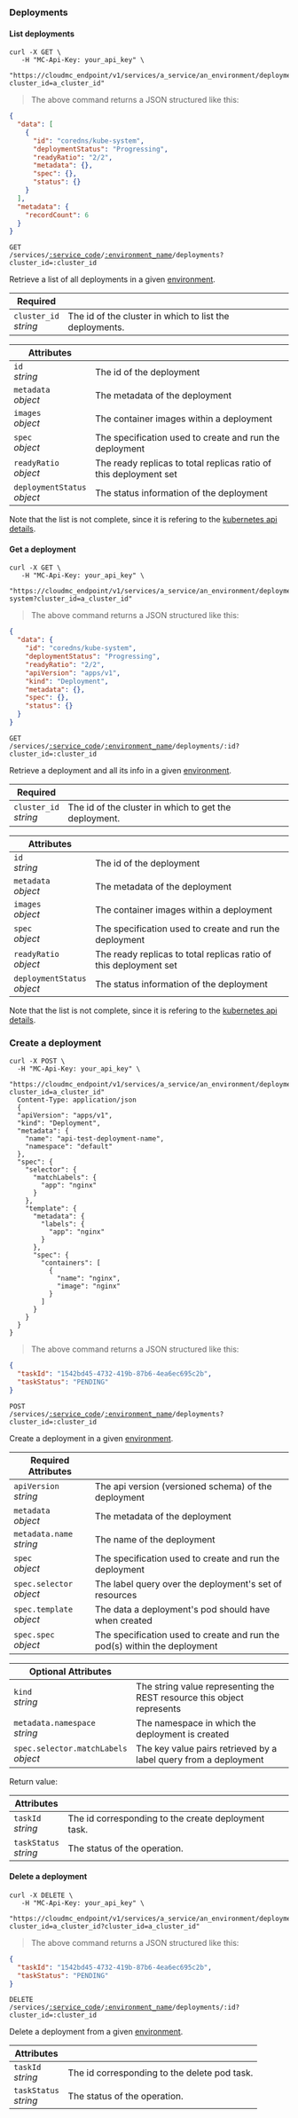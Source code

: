 ### Deployments

<!-------------------- LIST DEPLOYMENTS -------------------->

#### List deployments

```shell
curl -X GET \
   -H "MC-Api-Key: your_api_key" \
   "https://cloudmc_endpoint/v1/services/a_service/an_environment/deployments?cluster_id=a_cluster_id"
```

> The above command returns a JSON structured like this:

```json
{
  "data": [
    {
      "id": "coredns/kube-system",
      "deploymentStatus": "Progressing",
      "readyRatio": "2/2",
      "metadata": {},
      "spec": {},
      "status": {}
    }
  ],
  "metadata": {
    "recordCount": 6
  }
}
```

<code>GET /services/<a href="#administration-service-connections">:service_code</a>/<a href="#administration-environments">:environment_name</a>/deployments?cluster_id=:cluster_id</code>

Retrieve a list of all deployments in a given [environment](#administration-environments).

| Required                   | &nbsp;                                                  |
| -------------------------- | ------------------------------------------------------- |
| `cluster_id` <br/>_string_ | The id of the cluster in which to list the deployments. |

| Attributes                         | &nbsp;                                                            |
| ---------------------------------- | ----------------------------------------------------------------- |
| `id` <br/>_string_                 | The id of the deployment                                          |
| `metadata` <br/>_object_           | The metadata of the deployment                                    |
| `images` <br/>_object_             | The container images within a deployment                          |
| `spec`<br/>_object_                | The specification used to create and run the deployment           |
| `readyRatio` <br/>_object_         | The ready replicas to total replicas ratio of this deployment set |
| `deploymentStatus`<br/>_object_    | The status information of the deployment                          |

Note that the list is not complete, since it is refering to the [kubernetes api details](https://github.com/kubernetes/community/blob/master/contributors/devel/sig-architecture/api-conventions.md).

<!-------------------- GET A DEPLOYMENT -------------------->

#### Get a deployment

```shell
curl -X GET \
   -H "MC-Api-Key: your_api_key" \
   "https://cloudmc_endpoint/v1/services/a_service/an_environment/deployments/coredns/kube-system?cluster_id=a_cluster_id"
```

> The above command returns a JSON structured like this:

```json
{
  "data": {
    "id": "coredns/kube-system",
    "deploymentStatus": "Progressing",
    "readyRatio": "2/2",
    "apiVersion": "apps/v1",
    "kind": "Deployment",
    "metadata": {},
    "spec": {},
    "status": {}
  }
}
```

<code>GET /services/<a href="#administration-service-connections">:service_code</a>/<a href="#administration-environments">:environment_name</a>/deployments/:id?cluster_id=:cluster_id</code>

Retrieve a deployment and all its info in a given [environment](#administration-environments).

| Required                   | &nbsp;                                                |
| -------------------------- | ----------------------------------------------------- |
| `cluster_id` <br/>_string_ | The id of the cluster in which to get the deployment. |

| Attributes                         | &nbsp;                                                            |
| ---------------------------------- | ----------------------------------------------------------------- |
| `id` <br/>_string_                 | The id of the deployment                                          |
| `metadata` <br/>_object_           | The metadata of the deployment                                    |
| `images` <br/>_object_             | The container images within a deployment                          |
| `spec`<br/>_object_                | The specification used to create and run the deployment           |
| `readyRatio` <br/>_object_         | The ready replicas to total replicas ratio of this deployment set |
| `deploymentStatus`<br/>_object_    | The status information of the deployment                          |

Note that the list is not complete, since it is refering to the [kubernetes api details](https://github.com/kubernetes/community/blob/master/contributors/devel/sig-architecture/api-conventions.md).

<!-------------------- CREATE DEPLOYMENT -------------------->

### Create a deployment
```shell
curl -X POST \
  -H "MC-Api-Key: your_api_key" \
   "https://cloudmc_endpoint/v1/services/a_service/an_environment/deployments?cluster_id=a_cluster_id"
  Content-Type: application/json
  {
  "apiVersion": "apps/v1",
  "kind": "Deployment",
  "metadata": {
    "name": "api-test-deployment-name",
    "namespace": "default"
  },
  "spec": {
    "selector": {
      "matchLabels": {
        "app": "nginx"
      }
    },
    "template": {
      "metadata": {
        "labels": {
          "app": "nginx"
        }
      },
      "spec": {
        "containers": [
          {
            "name": "nginx",
            "image": "nginx"
          }
        ]
      }
    }
  }
}
```

> The above command returns a JSON structured like this:

```json
{
  "taskId": "1542bd45-4732-419b-87b6-4ea6ec695c2b",
  "taskStatus": "PENDING"
}
```

<code>POST /services/<a href="#administration-service-connections">:service_code</a>/<a href="#administration-environments">:environment_name</a>/deployments?cluster_id=:cluster_id</code>

Create a deployment in a given [environment](#administration-environments).

| Required Attributes                        | &nbsp;                                                                    |
| ------------------------------------------ | ------------------------------------------------------------------------- |
| `apiVersion` <br/> _string_                | The api version (versioned schema) of the deployment                      |
| `metadata` <br/>_object_                   | The metadata of the deployment                                            |
| `metadata.name` <br/>_string_              | The name of the deployment                                                |
| `spec`<br/>_object_                        | The specification used to create and run the deployment                   |
| `spec.selector`<br/>_object_               | The label query over the deployment's set of resources                    |
| `spec.template`<br/>_object_               | The data a deployment's pod should have when created                      |
| `spec.spec`<br/>*object*                   | The specification used to create and run the pod(s) within the deployment |

| Optional Attributes                        | &nbsp;                                                                    |
| ------------------------------------------ | ------------------------------------------------------------------------- |
| `kind`<br/>_string_                        | The string value representing the REST resource this object represents    |
| `metadata.namespace` <br/>_string_         | The namespace in which the deployment is created                          |
| `spec.selector.matchLabels`<br/>_object_   | The key value pairs retrieved by a label query from a deployment          |

Return value:

| Attributes                 | &nbsp;                                                |
---------------------------- | ----------------------------------------------------- |
| `taskId` <br/>*string*     | The id corresponding to the create deployment task.   |
| `taskStatus` <br/>_string_ | The status of the operation.                        |

<!-------------------- DELETE DEPLOYMENT -------------------->

#### Delete a deployment

```shell
curl -X DELETE \
   -H "MC-Api-Key: your_api_key" \
   "https://cloudmc_endpoint/v1/services/a_service/an_environment/deployments/dex/auth?cluster_id=a_cluster_id?cluster_id=a_cluster_id"
```

> The above command returns a JSON structured like this:

```json
{
  "taskId": "1542bd45-4732-419b-87b6-4ea6ec695c2b",
  "taskStatus": "PENDING"
}
```

<code>DELETE /services/<a href="#administration-service-connections">:service_code</a>/<a href="#administration-environments">:environment_name</a>/deployments/:id?cluster_id=:cluster_id</code>

Delete a deployment from a given [environment](#administration-environments).

| Attributes                 | &nbsp;                                       |
| -------------------------- | -------------------------------------------- |
| `taskId` <br/>_string_     | The id corresponding to the delete pod task. |
| `taskStatus` <br/>_string_ | The status of the operation.                 |
